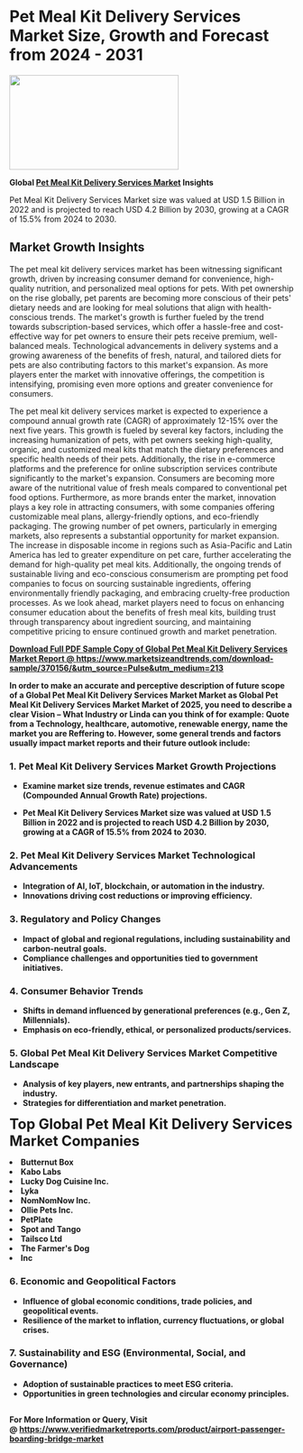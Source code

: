 <H1>Pet Meal Kit Delivery Services Market Size, Growth and Forecast from 2024 - 2031</H1><img class="aligncenter size-medium wp-image-584254" src="https://thirdeyenews.in/wp-content/uploads/2024/09/Global-Market-Research-300x168.jpeg" alt="" width="300" height="168" /><p><strong>Global&nbsp;<a href="https://www.marketsizeandtrends.com/download-sample/370156/&amp;utm_source=Pulse&amp;utm_medium=213">Pet Meal Kit Delivery Services Market</a> Insights</strong></p><p>Pet Meal Kit Delivery Services Market size was valued at USD 1.5 Billion in 2022 and is projected to reach USD 4.2 Billion by 2030, growing at a CAGR of 15.5% from 2024 to 2030.</p><p><h2>Market Growth Insights</h2> <p>The pet meal kit delivery services market has been witnessing significant growth, driven by increasing consumer demand for convenience, high-quality nutrition, and personalized meal options for pets. With pet ownership on the rise globally, pet parents are becoming more conscious of their pets' dietary needs and are looking for meal solutions that align with health-conscious trends. The market's growth is further fueled by the trend towards subscription-based services, which offer a hassle-free and cost-effective way for pet owners to ensure their pets receive premium, well-balanced meals. Technological advancements in delivery systems and a growing awareness of the benefits of fresh, natural, and tailored diets for pets are also contributing factors to this market's expansion. As more players enter the market with innovative offerings, the competition is intensifying, promising even more options and greater convenience for consumers.</p> <p><strong><a href="#"></a></strong></p> <p>The pet meal kit delivery services market is expected to experience a compound annual growth rate (CAGR) of approximately 12-15% over the next five years. This growth is fueled by several key factors, including the increasing humanization of pets, with pet owners seeking high-quality, organic, and customized meal kits that match the dietary preferences and specific health needs of their pets. Additionally, the rise in e-commerce platforms and the preference for online subscription services contribute significantly to the market's expansion. Consumers are becoming more aware of the nutritional value of fresh meals compared to conventional pet food options. Furthermore, as more brands enter the market, innovation plays a key role in attracting consumers, with some companies offering customizable meal plans, allergy-friendly options, and eco-friendly packaging. The growing number of pet owners, particularly in emerging markets, also represents a substantial opportunity for market expansion. The increase in disposable income in regions such as Asia-Pacific and Latin America has led to greater expenditure on pet care, further accelerating the demand for high-quality pet meal kits. Additionally, the ongoing trends of sustainable living and eco-conscious consumerism are prompting pet food companies to focus on sourcing sustainable ingredients, offering environmentally friendly packaging, and embracing cruelty-free production processes. As we look ahead, market players need to focus on enhancing consumer education about the benefits of fresh meal kits, building trust through transparency about ingredient sourcing, and maintaining competitive pricing to ensure continued growth and market penetration.</p> <p><strong><a href="#"></p><p><span class=""><strong>Download Full PDF Sample Copy of Global Pet Meal Kit Delivery Services Market Report</strong> @ <a href="https://www.marketsizeandtrends.com/download-sample/370156/&amp;utm_source=Pulse&amp;utm_medium=213" target="_blank">https://www.marketsizeandtrends.com/download-sample/370156/&amp;utm_source=Pulse&amp;utm_medium=213</a></span></p><p>In order to make an accurate and perceptive description of future scope of a Global&nbsp;Pet Meal Kit Delivery Services Market Market as Global&nbsp;Pet Meal Kit Delivery Services Market Market of 2025, you need to describe a clear Vision &ndash; What Industry or Linda can you think of for example: Quote from a Technology, healthcare, automotive, renewable energy, name the market you are Reffering to. However, some general trends and factors usually impact market reports and their future outlook include:</p><h3>1.&nbsp;<strong>Pet Meal Kit Delivery Services Market Growth Projections</strong></h3><ul><li>Examine market size trends, revenue estimates and CAGR (Compounded Annual Growth Rate) projections.</li><li><p>Pet Meal Kit Delivery Services Market size was valued at USD 1.5 Billion in 2022 and is projected to reach USD 4.2 Billion by 2030, growing at a CAGR of 15.5% from 2024 to 2030.</p></li></ul><h3>2.&nbsp;<strong>Pet Meal Kit Delivery Services Market Technological Advancements</strong></h3><ul><li>Integration of AI, IoT, blockchain, or automation in the industry.</li><li>Innovations driving cost reductions or improving efficiency.</li></ul><h3>3.&nbsp;<strong>Regulatory and Policy Changes</strong></h3><ul><li>Impact of global and regional regulations, including sustainability and carbon-neutral goals.</li><li>Compliance challenges and opportunities tied to government initiatives.</li></ul><h3>4.&nbsp;<strong>Consumer Behavior Trends</strong></h3><ul><li>Shifts in demand influenced by generational preferences (e.g., Gen Z, Millennials).</li><li>Emphasis on eco-friendly, ethical, or personalized products/services.</li></ul><h3>5.&nbsp;<strong>Global Pet Meal Kit Delivery Services Market Competitive Landscape</strong></h3><ul><li>Analysis of key players, new entrants, and partnerships shaping the industry.</li><li>Strategies for differentiation and market penetration.</li></ul><p data-pm-slice="1 1 []"><span style="color: inherit; font-family: inherit; font-size: 25px;">Top Global Pet Meal Kit Delivery Services Market Companies</span></p><div class="" data-test-id=""><p><li>Butternut Box</li><li> Kabo Labs</li><li> Lucky Dog Cuisine Inc.</li><li> Lyka</li><li> NomNomNow Inc.</li><li> Ollie Pets Inc.</li><li> PetPlate</li><li> Spot and Tango</li><li> Tailsco Ltd</li><li> The Farmer's Dog</li><li> Inc</li></p></div><h3>6.&nbsp;<strong>Economic and Geopolitical Factors</strong></h3><ul><li>Influence of global economic conditions, trade policies, and geopolitical events.</li><li>Resilience of the market to inflation, currency fluctuations, or global crises.</li></ul><h3>7.&nbsp;<strong>Sustainability and ESG (Environmental, Social, and Governance)</strong></h3><ul><li>Adoption of sustainable practices to meet ESG criteria.</li><li>Opportunities in green technologies and circular economy principles.</li></ul><h2><strong style="font-size: 14px;">For More Information or Query, Visit @&nbsp;</strong><a style="background-color: #ffffff; font-size: 14px;" href="https://www.marketsizeandtrends.com/report/pet-meal-kit-delivery-services-market/" target="_blank">https://www.verifiedmarketreports.com/product/airport-passenger-boarding-bridge-market</a></h2>
